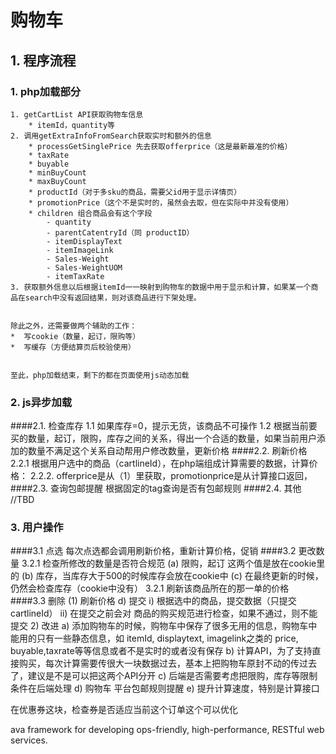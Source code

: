 # 购物车

## 1. 程序流程

### 1. php加载部分

    1. getCartList API获取购物车信息
        * itemId，quantity等
    2. 调用getExtraInfoFromSearch获取实时和额外的信息
        * processGetSinglePrice 先去获取offerprice（这是最新最准的价格）
        * taxRate
        * buyable
        * minBuyCount
        * maxBuyCount
        * productId（对于多sku的商品，需要父id用于显示详情页）
        * promotionPrice（这个不是实时的，虽然会去取，但在实际中并没有使用）
        * children 组合商品会有这个字段
            - quantity
            - parentCatentryId（同 productID）
            - itemDisplayText
            - itemImageLink
            - Sales-Weight
            - Sales-WeightUOM
            - itemTaxRate
    3. 获取额外信息以后根据itemId一一映射到购物车的数据中用于显示和计算，如果某一个商品在search中没有返回结果，则对该商品进行下架处理。
    
    
    除此之外，还需要做两个辅助的工作：
    *  写cookie（数量，起订，限购等）
    *  写缓存（方便结算页后校验使用）


	至此，php加载结束，剩下的都在页面使用js动态加载

### 2. js异步加载
####2.1. 检查库存
        1.1 如果库存=0，提示无货，该商品不可操作
        1.2 根据当前要买的数量，起订，限购，库存之间的关系，得出一个合适的数量，如果当前用户添加的数量不满足这个关系自动帮用户修改数量，更新价格
####2.2. 刷新价格
        2.2.1 根据用户选中的商品（cartlineId），在php端组成计算需要的数据，计算价格：
        2.2.2. offerprice是从（1）里获取，promotionprice是从计算接口返回，
####2.3. 查询包邮提醒
        根据固定的tag查询是否有包邮规则
####2.4. 其他
        //TBD


### 3. 用户操作
####3.1 点选
        每次点选都会调用刷新价格，重新计算价格，促销
####3.2 更改数量
        3.2.1 检查所修改的数量是否符合规范
            (a) 限购，起订 这两个值是放在cookie里的
            (b) 库存，当库存大于500的时候库存会放在cookie中
            (c) 在最终更新的时候，仍然会检查库存（cookie中没有）
        3.2.1 刷新该商品所在的那一单的价格
####3.3 删除
(1)	刷新价格
d)	提交
i)	根据选中的商品，提交数据（只提交cartlineId）
ii)	在提交之前会对 商品的购买规范进行检查，如果不通过，则不能提交
2)	改进
a)	添加购物车的时候，购物车中保存了很多无用的信息，购物车中能用的只有一些静态信息，如 itemId, displaytext, imagelink之类的 price, buyable,taxrate等等信息或者不是实时的或者没有保存
b)	计算API，为了支持直接购买，每次计算需要传很大一块数据过去，基本上把购物车原封不动的传过去了，建议是不是可以把这两个API分开
c)	后端是否需要考虑把限购，库存等限制条件在后端处理
d)	购物车 平台包邮规则提醒
e)	提升计算速度，特别是计算接口

在优惠券这块，检查券是否适应当前这个订单这个可以优化


ava framework for developing ops-friendly, high-performance, RESTful web services.



	

